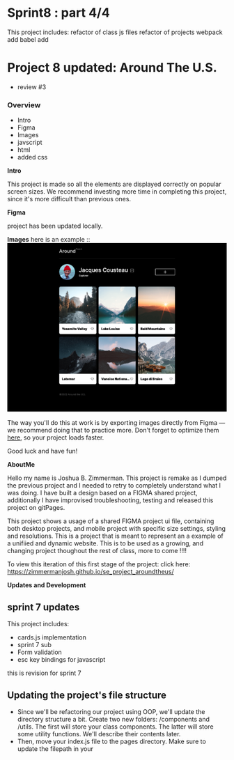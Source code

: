 # Sprint8 : part 4/4

This project includes:
refactor of class js files 
refactor of projects 
webpack add 
babel add 


# Project 8 updated: Around The U.S.
- review #3

### Overview

- Intro
- Figma
- Images
- javscript
- html
- added css

**Intro**

This project is made so all the elements are displayed correctly on popular screen sizes. We recommend investing more time in completing this project, since it's more difficult than previous ones.

**Figma**

project has been updated locally.

**Images**
here is an example ::
![Alt text](src/images/pictures/Screenshot_overview.png "aroundthewrold")

The way you'll do this at work is by exporting images directly from Figma — we recommend doing that to practice more. Don't forget to optimize them [here](https://tinypng.com/), so your project loads faster.

Good luck and have fun!

**AboutMe**

Hello my name is Joshua B. Zimmerman. This project is remake as I dumped the previous project and I needed to retry to completely understand what I was doing. I have built a design based on a FIGMA shared project, additionally I have improvised troubleshooting, testing and released this project on gitPages.

This project shows a usage of a shared FIGMA project ui file, containing both desktop projects, and mobile project with specific size settings, styling and resolutions. This is a project that is meant to represent an a example of a unifiied and dynamic website. This is to be used as a growing, and changing project thoughout the rest of class, more to come !!!!

To view this iteration of this first stage of the project: click here: https://zimmermanjosh.github.io/se_project_aroundtheus/

**Updates and Development**

## sprint 7 updates
This project includes:
- cards.js implementation
- sprint 7 sub
- Form validation
- esc key bindings for javascript

this is revision for sprint 7
## Updating the project's file structure
- Since we'll be refactoring our project using OOP, we'll update the directory structure a bit. Create two new folders: /components and /utils. The first will store your class components. The latter will store some utility functions. We'll describe their contents later.
- Then, move your index.js file to the pages directory. Make sure to update the filepath in your <script> tag accordingly.
- The /scripts directory with validator.js can be deleted.
- This is what your file structure should look like after the changes:
- se_project_aroundtheus/
  -- components/
      -- Card.js
      -- FormValidator.js
  -- pages/
     -- index.js
     -- index.css
  -- utils/
     -- utils.js ...everything else
## Creating the Card and FormValidator classes
- Create the Card class, which creates a card with text and an image link, as per the following requirements:
- It takes card data — text and a link to the image — and a template element selector as parameters into the constructor.
- It has private methods for working with markup and adding event listeners.
- It has private methods for each event handler.
- It has one public method that returns a fully functional card element populated with data.
## Create a Card class instance for each card.
## Create the FormValidator class, which sets settings for validating form fields according to the following requirements:
- Its constructor has two parameters. The first parameter is a settings object that stores selectors and form classes, and the second one takes a form element to be validated.
- It has private methods for processing the form, which include: checking the field's validity, changing the state of the Submit button, and adding all the needed handlers.
- It has a public method enableValidation(), which enables form validation.
- It has a public method to either disable the state of the button or reset form validation (including the state of the submit button).
- Create an instance of the FormValidator class for each form that should be validated.
## Code requirements
This project will be different from your previous projects. Before, you were required to code and implement various features yourself, for example, adding functioning buttons or making a popup appear and then disappear. But this time, all the functionality is already there, and your task is to organize the code.
The first requirement is to add the Card and FormValidator classes to the code and ensure that each of them performs one specific task. These classes should contain all the necessary code for performing their respective tasks.
The second requirement is to divide the JavaScript code into modules. Your project will include four scripts:
Card.js will contain the code of the Card class.
FormValidator.js will contain the code of the FormValidator class.
utils.js will contain the event handlers and the function that opens/closes modal windows.
index.js will contain the rest of the code (you may have noticed that in some lessons we referred to this file as script.js; both index.js and script.js are common naming conventions for the main script file).
The Card and FormValidator classes should be exported from their corresponding files, and then you will need to import and implement them inside of index.js.
Ensure that the JS files are connected to index.html as modules.

## sprint 6
this project revision is adding a scripts_folder to the project, additionally we are adding javascript (.js) to the project.
Project sprint 6
Dev Updates

- Step 1. Validating the "Edit Profile" Form
- if a field of the "Edit profile" form doesn't pass the validation, a red error message should be displayed underneath it
- Validation settings are as follows:Both fields are required.
  - The "Name" field must contain between 2 and 40 characters.
  - The "About" field must contain between 2 and 200 characters.
    Use the default error messages of the browser.
    If any field doesn't pass validation, the "Save" button should be inactive. If both fields pass validation, then they should be active. Use the colors from the design for the inactive buttons.
    Note that after adding a new card and reopening the modal window, a user can create an empty card. We need to make it unavailable for the user to do that. When opening a modal window, if you reset the values of the input fields, make sure to disable the save button and add the corresponding class to it.
- Step 2. Validating the "New Place" Form
- Validation settings are as follows: Both fields are required.
  - The "Title" field must contain between 1 and 30 characters.
  - The "Image URL" field must contain a URL.
  - Use the default error messages of the browser.
  - If any field doesn't pass validation, the "Save" button should be inactive. If both fields pass validation, then it should be active. Inactive button colors are the same as for the "Edit profile" form.
- Step 3. Closing the Popup by Clicking on the Overlay
  - Code a feature that allows the users to close the popup by clicking on the overlay, i.e. anywhere outside the popup's borders
- Step 4. Closing the Popup by Pressing Esc
  - Code a feature that allows the users to close the popup by pressing the Esc key.
